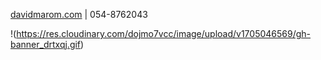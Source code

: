 [davidmarom.com](http://davidmarom.com)
 | 054-8762043
 
!(https://res.cloudinary.com/dojmo7vcc/image/upload/v1705046569/gh-banner_drtxqj.gif)
